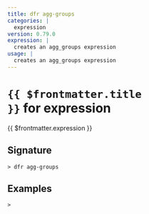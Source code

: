 ```yaml
---
title: dfr agg-groups
categories: |
  expression
version: 0.79.0
expression: |
  creates an agg_groups expression
usage: |
  creates an agg_groups expression
---
```


# <code>{{ $frontmatter.title }}</code> for expression

<div class='command-title'>{{ $frontmatter.expression }}</div>

## Signature

```> dfr agg-groups ```

## Examples


```shell
>

```

